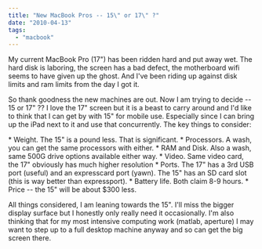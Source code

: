 ```yaml
---
title: "New MacBook Pros -- 15\" or 17\" ?"
date: "2010-04-13"
tags: 
  - "macbook"
---
```


My current MacBook Pro (17") has been ridden hard and put away wet. The hard disk is laboring, the screen has a bad defect, the motherboard wifi seems to have given up the ghost. And I've been riding up against disk limits and ram limits from the day I got it.

So thank goodness the new machines are out. Now I am trying to decide -- 15 or 17" ?? I love the 17" screen but it is a beast to carry around and I'd like to think that I can get by with 15" for mobile use. Especially since I can bring up the iPad next to it and use that concurrently. The key things to consider:

\* Weight. The 15" is a pound less. That is significant. \* Processors. A wash, you can get the same processors with either. \* RAM and Disk. Also a wash, same 500G drive options available either way. \* Video. Same video card, the 17" obviously has much higher resolution \* Ports. The 17" has a 3rd USB port (useful) and an expresscard port (yawn). The 15" has an SD card slot (this is way better than expressport). \* Battery life. Both claim 8-9 hours. \* Price -- the 15" will be about $300 less.

All things considered, I am leaning towards the 15". I'll miss the bigger display surface but I honestly only really need it occasionally. I'm also thinking that for my most intensive computing work (matlab, aperture) I may want to step up to a full desktop machine anyway and so can get the big screen there.

